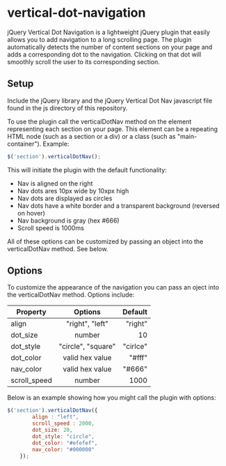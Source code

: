 # vertical-dot-navigation

jQuery Vertical Dot Navigation is a lightweight jQuery plugin that easily allows you to add navigation to a long scrolling page.  The plugin automatically detects the number of content sections on your page and adds a corresponding dot to the navigation.  Clicking on that dot will smoothly scroll the user to its corresponding section.

## Setup

Include the jQuery library and the jQuery Vertical Dot Nav javascript file found in the js directory of this repository.

To use the plugin call the verticalDotNav method on the element representing each section on your page.  This element can be a repeating HTML node (such as a section or a div) or a class (such as "main-container").  Example:

````javascript
$('section').verticalDotNav();
````

This will initiate the plugin with the default functionality: 
* Nav is aligned on the right
* Nav dots ares 10px wide by 10xpx high
* Nav dots are displayed as circles
* Nav dots have a white border and a transparent background (reversed on hover)
* Nav background is gray (hex #666)
* Scroll speed is 1000ms

All of these options can be customized by passing an object into the verticalDotNav method.  See below.

## Options

To customize the appearance of the navigation you can pass an oject into the verticalDotNav method.  Options include:

| Property      | Options            | Default  | 
| ------------- |:------------------:| --------:|
| align         | "right", "left"    | "right"  |
| dot_size      | number             | 10       |
| dot_style     | "circle", "square" | "cirlce" |
| dot_color     | valid hex value    | "#fff"   |
| nav_color     | valid hex value    | "#666"   |
| scroll_speed  | number             | 1000     |

Below is an example showing how you might call the plugin with options:

````javascript
$('section').verticalDotNav({
		align : "left", 
		scroll_speed : 2000,
		dot_size: 20,
		dot_style: "circle",
		dot_color: "#efefef",
		nav_color: "#000000"
	});
````







